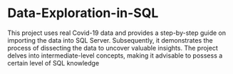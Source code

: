 # Data-Exploration-in-SQL
This project uses real Covid-19 data and provides a step-by-step guide on importing the data into SQL Server. Subsequently, it demonstrates the process of dissecting the data to uncover valuable insights. The project delves into intermediate-level concepts, making it advisable to possess a certain level of SQL knowledge
